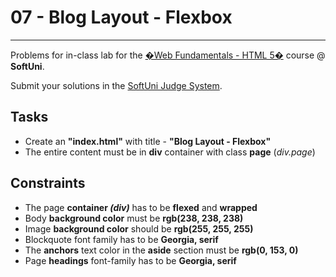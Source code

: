 # 07 - Blog Layout - Flexbox
------
Problems for in-class lab for the [�Web Fundamentals - HTML 5�](https://softuni.bg/trainings/2265/web-fundamentals-html5-january-2019/) course @ **SoftUni**.

Submit your solutions in the [SoftUni Judge System](https://judge.softuni.bg/Contests/1236/Flexbox).

## Tasks
 * Create an **"index.html"** with title - **"Blog Layout - Flexbox"**
 * The entire content must be in **div** container with class **page** (*div.page*)

## Constraints
 * The page **container *(div)*** has to be **flexed** and **wrapped**
 * Body **background color** must be **rgb(238, 238, 238)**
 * Image **background color** should be **rgb(255, 255, 255)**
 * Blockquote font family has to be **Georgia, serif**
 * The **anchors** text color in the **aside** section must be **rgb(0, 153, 0)**
 * Page **headings** font-family has to be **Georgia, serif**


